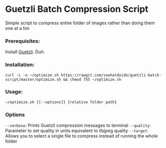 Guetzli Batch Compression Script
===

Simple script to compress entire folder of images rather than doing them one at a tim

### Prerequisites:
Install [Guetzli](https://github.com/google/guetzli). Duh.

### Installation:
`curl -L -o ~/optimize.sh https://rawgit.com/sowhatdoido/guetzli-batch-script/master/optimize.sh && chmod 755 ~/optimize.sh`

### Usage:
`~/optimize.sh {[--options]} {relative folder path}`


### Options
`--verbose`: Prints Guetzli compression messages to terminal
`--quality`: Parameter to set quality in units equivalent to libjpeg quality
`--target`: Allows you to select a single file to compress instead of running the whole folder
